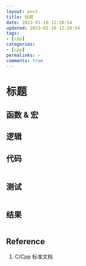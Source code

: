 ```yaml
---
layout: post
title: 标题
date: 2023-01-10 12:28:54
updated: 2023-01-10 12:28:54
tags: 
- [cpp]
categories: 
- [cpp]
permalinks: ~
comments: true
---
```


# 标题

## 函数 & 宏



## 逻辑





## 代码

```

```



## 测试

```

```



## 结果

```

```



## Reference 

1. C/Cpp 标准文档
